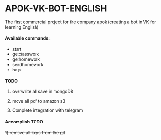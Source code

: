 # APOK-VK-BOT-ENGLISH
The first commercial project for the company apok (creating a bot in VK for learning English)

#### Available commands:
* start
* getclasswork
* gethomework
* sendhomework
* help


#### TODO 
1) overwrite all save in mongoDB<br/>

2) move all pdf to amazon s3<br/>

3) Сomplete integration with telegram<br/>

#### Accomplish TODO

~~1) remove all keys from the git~~<br/>
